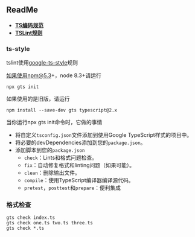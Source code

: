 



## **ReadMe**

- [**TS编码规范**](https://github.com/xingwy/typescript-style/blob/master/docs/TypeScript%E7%BC%96%E7%A0%81%E8%A7%84%E8%8C%83%20%E5%88%9D.md)
- [**TSLint规则**](https://github.com/xingwy/typescript-style/blob/master/docs/tslint.md)

### **ts-style**

tslint使用[google-ts-style](https://github.com/google/ts-style)规则

如果使用npm@5.3+，node 8.3+请运行

```shell
npx gts init
```

如果使用的是旧版，请运行

```shell
npm install --save-dev gts typescript@2.x
```

当你运行npx gts init命令时，它做的事情

- 将自定义`tsconfig.json`文件添加到使用Google TypeScript样式的项目中。
- 将必要的devDependencies添加到您的`package.json`。
- 添加脚本到您的`package.json`
  - `check`：Lints和格式问题检查。
  - `fix`：自动修复格式和linting问题（如果可能）。
  - `clean`：删除输出文件。
  - `compile`：使用TypeScript编译器编译源代码。
  - `pretest`，`posttest`和`prepare`：便利集成

### **格式检查**

```shell
gts check index.ts
gts check one.ts two.ts three.ts
gts check *.ts
```

